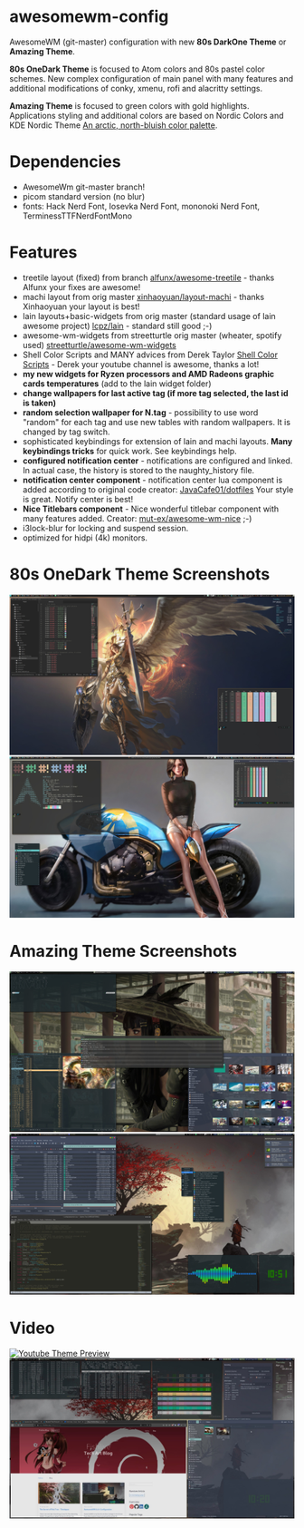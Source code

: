# awesomewm-config
AwesomeWM (git-master) configuration with new **80s DarkOne Theme** or **Amazing Theme**.

**80s OneDark Theme** is focused to Atom colors and 80s pastel color schemes. New complex configuration of main panel with many features and additional modifications of conky, xmenu, rofi and alacritty settings.

**Amazing Theme** is focused to green colors with gold highlights.
Applications styling and additional colors are based on Nordic Colors and KDE Nordic Theme [An arctic, north-bluish color palette](https://www.nordtheme.com/).   

# Dependencies
* AwesomeWm git-master branch!
* picom standard version (no blur)
* fonts: Hack Nerd Font, Iosevka Nerd Font, mononoki Nerd Font, TerminessTTFNerdFontMono

# Features
* treetile layout (fixed) from branch [alfunx/awesome-treetile](https://github.com/alfunx/awesome-treetile) - thanks Alfunx your fixes are awesome!
* machi layout from orig master [xinhaoyuan/layout-machi](https://github.com/xinhaoyuan/layout-machi) - thanks Xinhaoyuan your layout is best!
* lain layouts+basic-widgets from orig master (standard usage of lain awesome project) [lcpz/lain](https://github.com/lcpz/lain) - standard still good ;-)
* awesome-wm-widgets from streetturtle orig master (wheater, spotify used) [streetturtle/awesome-wm-widgets](https://github.com/streetturtle/awesome-wm-widgets)
* Shell Color Scripts and MANY advices from Derek Taylor [Shell Color Scripts](https://gitlab.com/dwt1/shell-color-scripts) - Derek your youtube channel is awesome, thanks a lot!
* **my new widgets for Ryzen processors and AMD Radeons graphic cards temperatures** (add to the lain widget folder)
* **change wallpapers for last active tag (if more tag selected, the last id is taken)**
* **random selection wallpaper for N.tag** - possibility to use word "random" for each tag and use new tables with random wallpapers. It is changed by tag switch.
* sophisticated keybindings for extension of lain and machi layouts. **Many keybindings tricks** for quick work. See keybindings help.
* **configured notification center** - notifications are configured and linked. In actual case, the history is stored to the naughty_history file.
* **notification center component** - notification center lua component is added according to original code creator: [JavaCafe01/dotfiles](https://github.com/JavaCafe01/dotfiles) Your style is great. Notify center is best!
* **Nice Titlebars component** - Nice wonderful titlebar component with many features added. Creator: [mut-ex/awesome-wm-nice](https://github.com/mut-ex/awesome-wm-nice) ;-)  
* i3lock-blur for locking and suspend session.
* optimized for hidpi (4k) monitors.

# 80s OneDark Theme Screenshots
![Awesome 80s OneDark 1](images/one-dark-80s-1.jpg)
![Awesome 80s OneDark 2](images/one-dark-80s-2.jpg)

# Amazing Theme Screenshots
![Awesome Amazing 1](images/awesome-amazing-1.jpg)
![Awesome Amazing 2](images/awesome-amazing-2.jpg)

# Video
[![Youtube Theme Preview](https://img.youtube.com/vi/YwvnJqN5s90/0.jpg)](https://www.youtube.com/watch?v=YwvnJqN5s90)
[![Youtube Theme Preview](images/youtube-machi-layout-hidden-feature.jpg)](https://youtu.be/Z0muY_lfFZU)
